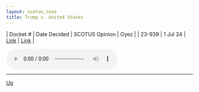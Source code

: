 ```yaml
---
layout: scotus_case
title: Trump v. United States
---
```


| Docket # | Date Decided | SCOTUS Opinion | Oyez |
| 23-939 | 1 Jul 24 | [Link](https://www.supremecourt.gov/opinions/23pdf/603us1r57_6k47.pdf) | [Link](https://www.oyez.org/cases/2023/23-939) |

<audio controls>
   <source src='./resources/23-939.mp3' type='audio/mpeg'>
</audio>

<object data='./resources/23-939.pdf' type='application/pdf'></object>

---

[Up](./README.md)